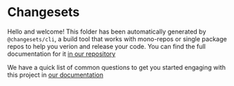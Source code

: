 # Changesets

Hello and welcome! This folder has been automatically generated by `@changesets/cli`, a build tool that works with mono-repos or single package repos to help you verion and release your code. You can find the full documentation for it [in our repository](https://github.com/changesets/changesets)

We have a quick list of common questions to get you started engaging with this project in [our documentation](https://github.com/changesets/changesets/blob/main/docs/common-questions.md)
